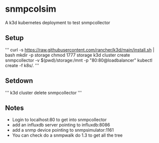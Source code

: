 # snmpcolsim
A k3d kubernetes deployment to test snmpcollector

## Setup
'''
curl -s https://raw.githubusercontent.com/rancher/k3d/main/install.sh | bash
mkdir -p storage
chmod 1777 storage
k3d cluster create snmpcollector -v $(pwd)/storage:/mnt -p "80:80@loadbalancer"
kubectl create -f k8s/.
'''

## Setdown
'''
k3d cluster delete snmpcollector
'''

## Notes
* Login to localhost:80 to get into snmpcollector
* add an influxdb server pointing to influxdb:8086
* add a snmp device pointing to snmpsimulator:1161
* You can check do a snmpwalk do 1.3 to get all the tree
